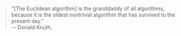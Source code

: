 > "[The Euclidean algorithm] is the granddaddy of all algorithms, because it is the oldest nontrivial algorithm that has survived to the present day."\
> -- Donald Knuth.

